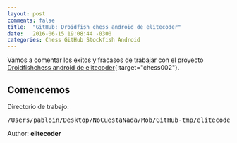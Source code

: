 ```yaml
---
layout: post
comments: false
title:  "GitHub: Droidfish chess android de elitecoder"
date:   2016-06-15 19:08:44 -0300
categories: Chess GitHub Stockfish Android
---
```

Vamos a comentar los exitos y fracasos de trabajar con el proyecto [Droidfishchess android de elitecoder][github-chess-002-droidfishchess_android]{:target="chess002"}.


## Comencemos

Directorio de trabajo:

<pre>
/Users/pabloin/Desktop/NoCuestaNada/Mob/GitHub-tmp/elitecoder/droidfishchess_android
</pre>

Author: **elitecoder**






[github-chess-001-droidfish]:                https://github.com/peterosterlund2/droidfish
[github-chess-002-droidfishchess_android]:   https://github.com/elitecoder/droidfishchess_android
[github-chess-003-stockfishchess-ios]:       https://github.com/elitecoder/stockfishchess-ios
[github-chess-004-stockfishchess-android]:   https://github.com/mqprichard/stockfishchess-android
